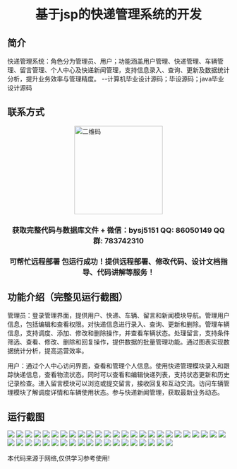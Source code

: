 <p><h1 align="center">基于jsp的快递管理系统的开发</h1></p>

## 简介
快递管理系统：角色分为管理员、用户；功能涵盖用户管理、快递管理、车辆管理、留言管理、个人中心及快递新闻管理，支持信息录入、查询、更新及数据统计分析，提升业务效率与管理精度。    --计算机毕业设计源码；毕设源码；java毕业设计源码


## 联系方式
<img src="https://bs-1329754181.cos.ap-shanghai.myqcloud.com/wx.jpg" alt="二维码" style="display: block; margin: 0 auto;" width="200px">
<p><h3 align="center">获取完整代码与数据库文件 + 微信：bysj5151 QQ: 86050149 QQ群: 783742310</h3></p>
<p><h3 align="center">可帮忙远程部署 包运行成功！提供远程部署、修改代码、设计文档指导、代码讲解等服务！</h3></p>

## 功能介绍（完整见运行截图）
管理员：登录管理界面，提供用户、快递、车辆、留言和新闻模块导航。管理用户信息，包括编辑和查看权限。对快递信息进行录入、查询、更新和删除。管理车辆信息，支持调度、添加、修改和删除操作，并查看车辆状态。处理留言，支持条件筛选、查看、修改、删除和回复操作，提供数据的批量管理功能。通过图表实现数据统计分析，提高运营效率。

用户：通过个人中心访问界面，查看和管理个人信息。使用快递管理模块录入和跟踪快递信息，查看物流状态。同时可以查看和编辑快递列表，支持状态更新和历史记录检查。进入留言模块可以浏览或提交留言，接收回复和互动交流。访问车辆管理模块了解调度详情和车辆使用状态。参与快递新闻管理，获取最新业务动态。


## 运行截图
![](https://bs-1329754181.cos.ap-shanghai.myqcloud.com/ssm/ExpressDeliveryManagementSystem/img/001.jpg)
![](https://bs-1329754181.cos.ap-shanghai.myqcloud.com/ssm/ExpressDeliveryManagementSystem/img/002.jpg)
![](https://bs-1329754181.cos.ap-shanghai.myqcloud.com/ssm/ExpressDeliveryManagementSystem/img/003.jpg)
![](https://bs-1329754181.cos.ap-shanghai.myqcloud.com/ssm/ExpressDeliveryManagementSystem/img/004.jpg)
![](https://bs-1329754181.cos.ap-shanghai.myqcloud.com/ssm/ExpressDeliveryManagementSystem/img/005.jpg)
![](https://bs-1329754181.cos.ap-shanghai.myqcloud.com/ssm/ExpressDeliveryManagementSystem/img/006.jpg)
![](https://bs-1329754181.cos.ap-shanghai.myqcloud.com/ssm/ExpressDeliveryManagementSystem/img/007.jpg)
![](https://bs-1329754181.cos.ap-shanghai.myqcloud.com/ssm/ExpressDeliveryManagementSystem/img/008.jpg)
![](https://bs-1329754181.cos.ap-shanghai.myqcloud.com/ssm/ExpressDeliveryManagementSystem/img/009.jpg)
![](https://bs-1329754181.cos.ap-shanghai.myqcloud.com/ssm/ExpressDeliveryManagementSystem/img/010.jpg)
![](https://bs-1329754181.cos.ap-shanghai.myqcloud.com/ssm/ExpressDeliveryManagementSystem/img/011.jpg)
![](https://bs-1329754181.cos.ap-shanghai.myqcloud.com/ssm/ExpressDeliveryManagementSystem/img/012.jpg)
![](https://bs-1329754181.cos.ap-shanghai.myqcloud.com/ssm/ExpressDeliveryManagementSystem/img/013.jpg)
![](https://bs-1329754181.cos.ap-shanghai.myqcloud.com/ssm/ExpressDeliveryManagementSystem/img/014.jpg)
![](https://bs-1329754181.cos.ap-shanghai.myqcloud.com/ssm/ExpressDeliveryManagementSystem/img/015.jpg)
![](https://bs-1329754181.cos.ap-shanghai.myqcloud.com/ssm/ExpressDeliveryManagementSystem/img/016.jpg)
![](https://bs-1329754181.cos.ap-shanghai.myqcloud.com/ssm/ExpressDeliveryManagementSystem/img/017.jpg)
![](https://bs-1329754181.cos.ap-shanghai.myqcloud.com/ssm/ExpressDeliveryManagementSystem/img/018.jpg)
![](https://bs-1329754181.cos.ap-shanghai.myqcloud.com/ssm/ExpressDeliveryManagementSystem/img/019.jpg)
![](https://bs-1329754181.cos.ap-shanghai.myqcloud.com/ssm/ExpressDeliveryManagementSystem/img/020.jpg)
![](https://bs-1329754181.cos.ap-shanghai.myqcloud.com/ssm/ExpressDeliveryManagementSystem/img/021.jpg)
![](https://bs-1329754181.cos.ap-shanghai.myqcloud.com/ssm/ExpressDeliveryManagementSystem/img/022.jpg)
![](https://bs-1329754181.cos.ap-shanghai.myqcloud.com/ssm/ExpressDeliveryManagementSystem/img/023.jpg)
![](https://bs-1329754181.cos.ap-shanghai.myqcloud.com/ssm/ExpressDeliveryManagementSystem/img/024.jpg)
![](https://bs-1329754181.cos.ap-shanghai.myqcloud.com/ssm/ExpressDeliveryManagementSystem/img/025.jpg)
![](https://bs-1329754181.cos.ap-shanghai.myqcloud.com/ssm/ExpressDeliveryManagementSystem/img/026.jpg)
![](https://bs-1329754181.cos.ap-shanghai.myqcloud.com/ssm/ExpressDeliveryManagementSystem/img/027.jpg)
![](https://bs-1329754181.cos.ap-shanghai.myqcloud.com/ssm/ExpressDeliveryManagementSystem/img/028.jpg)
![](https://bs-1329754181.cos.ap-shanghai.myqcloud.com/ssm/ExpressDeliveryManagementSystem/img/029.jpg)
![](https://bs-1329754181.cos.ap-shanghai.myqcloud.com/ssm/ExpressDeliveryManagementSystem/img/030.jpg)
![](https://bs-1329754181.cos.ap-shanghai.myqcloud.com/ssm/ExpressDeliveryManagementSystem/img/031.jpg)
![](https://bs-1329754181.cos.ap-shanghai.myqcloud.com/ssm/ExpressDeliveryManagementSystem/img/032.jpg)
![](https://bs-1329754181.cos.ap-shanghai.myqcloud.com/ssm/ExpressDeliveryManagementSystem/img/033.jpg)
![](https://bs-1329754181.cos.ap-shanghai.myqcloud.com/ssm/ExpressDeliveryManagementSystem/img/034.jpg)
![](https://bs-1329754181.cos.ap-shanghai.myqcloud.com/ssm/ExpressDeliveryManagementSystem/img/035.jpg)
![](https://bs-1329754181.cos.ap-shanghai.myqcloud.com/ssm/ExpressDeliveryManagementSystem/img/036.jpg)
![](https://bs-1329754181.cos.ap-shanghai.myqcloud.com/ssm/ExpressDeliveryManagementSystem/img/037.jpg)
![](https://bs-1329754181.cos.ap-shanghai.myqcloud.com/ssm/ExpressDeliveryManagementSystem/img/038.jpg)
![](https://bs-1329754181.cos.ap-shanghai.myqcloud.com/ssm/ExpressDeliveryManagementSystem/img/039.jpg)
![](https://bs-1329754181.cos.ap-shanghai.myqcloud.com/ssm/ExpressDeliveryManagementSystem/img/040.jpg)
![](https://bs-1329754181.cos.ap-shanghai.myqcloud.com/ssm/ExpressDeliveryManagementSystem/img/041.jpg)
![](https://bs-1329754181.cos.ap-shanghai.myqcloud.com/ssm/ExpressDeliveryManagementSystem/img/042.jpg)
![](https://bs-1329754181.cos.ap-shanghai.myqcloud.com/ssm/ExpressDeliveryManagementSystem/img/043.jpg)
![](https://bs-1329754181.cos.ap-shanghai.myqcloud.com/ssm/ExpressDeliveryManagementSystem/img/044.jpg)

<p>本代码来源于网络,仅供学习参考使用!</p>
